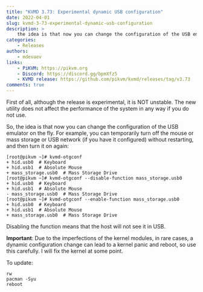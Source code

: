 ```yaml
---
title: "KVMD 3.73: Experimental dynamic USB configuration"
date: 2022-04-01
slug: kvmd-3-73-experimental-dynamic-usb-configuration
description: >
    the idea is that now you can change the configuration of the USB emulator on the fly
categories:
    - Releases
authors:
    - mdevaev
links:
    - PiKVM: https://pikvm.org
    - Discord: https://discord.gg/bpmXfz5
    - KVMD release: https://github.com/pikvm/kvmd/releases/tag/v3.73
comments: true
---
```


First of all, although the release is experimental, it is NOT unstable. The new utility does not affect the performance of the system in any way if you do not use.

<!-- more -->

So, the idea is that now you can change the configuration of the USB emulator on the fly. For example, you can temporarily turn off the mouse or mass storage or USB network (if you have it configured) without restarting, and then turn it on again:

```console
[root@pikvm ~]# kvmd-otgconf
+ hid.usb0  # Keyboard
+ hid.usb1  # Absolute Mouse
+ mass_storage.usb0  # Mass Storage Drive
[root@pikvm ~]# kvmd-otgconf --disable-function mass_storage.usb0
+ hid.usb0  # Keyboard
+ hid.usb1  # Absolute Mouse
- mass_storage.usb0  # Mass Storage Drive
[root@pikvm ~]# kvmd-otgconf --enable-function mass_storage.usb0
+ hid.usb0  # Keyboard
+ hid.usb1  # Absolute Mouse
+ mass_storage.usb0  # Mass Storage Drive
```

Disabling the function means that the host will not see it in USB.

**Important**: Due to the imperfections of the kernel modules, in rare cases, a dynamic configuration change can lead to a kernel panic and reboot, so use this carefully. I will fix the kernel at some point.

To update:

```console
rw
pacman -Syu
reboot
```